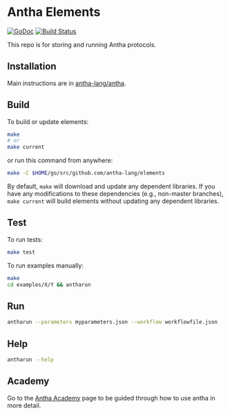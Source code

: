 # Antha Elements

[![GoDoc](http://godoc.org/github.com/antha-lang/elements?status.svg)](http://godoc.org/github.com/antha-lang/elements)
[![Build Status](https://travis-ci.org/antha-lang/elements.svg?branch=master)](https://travis-ci.org/antha-lang/elements)

This repo is for storing and running Antha protocols. 

## Installation
Main instructions are in [antha-lang/antha](https://github.com/antha-lang/antha).


## Build
To build or update elements:
```sh
make
# or
make current
```

or run this command from anywhere:
```sh
make -C $HOME/go/src/github.com/antha-lang/elements
```


By default, `make` will download and update any dependent libraries. If you
have any modifications to these dependencies (e.g., non-master branches), `make
current` will build elements without updating any dependent libraries.


## Test
To run tests:
```sh
make test
```

To run examples manually:
```sh
make
cd examples/X/Y && antharun
```
## Run 
```sh
antharun --parameters myparameters.json --workflow workflowfile.json
```

## Help
```sh
antharun --help
```

## Academy
Go to the [Antha Academy](https://github.com/antha-lang/elements/tree/master/an/AnthaAcademy) page to be guided through how to use antha in more detail.

